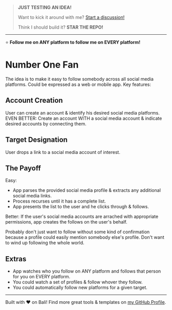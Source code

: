 > **JUST TESTING AN IDEA!**
> 
> Want to kick it around with me? [Start a discussion!](https://github.com/karmaniverous/number-one-fan/discussions)
> 
> Think I should build it? **STAR THE REPO!**

---

⭐ **Follow me on ANY platform to follow me on EVERY platform!**

# Number One Fan

The idea is to make it easy to follow somebody across all social media platforms. Could be expressed as a web or mobile app. Key features:

## Account Creation

User can create an account & identify his desired social media platforms. EVEN BETTER: Create an account WITH a social media account & indicate desired accounts by connecting them.

## Target Designation

User drops a link to a social media account of interest.

## The Payoff

Easy: 

* App parses the provided social media profile & extracts any additional social media links.
* Process recurses until it has a complete list.
* App presents the list to the user and he clicks through & follows.

Better: If the user's social media accounts are arrached with appropriate permissions, app creates the follows on the user's behalf.

Probably don't just want to follow without some kind of confirmation because a profile could easily mention somebody else's profile. Don't want to wind up following the whole world.

## Extras

* App watches who you follow on ANY platform and follows that person for you on EVERY platform.
* You could watch a set of profiles & follow whover they follow.
* You could automatically follow new platforms for a given target.

---

Built with ❤️ on Bali! Find more great tools & templates on [my GitHub Profile](https://github.com/karmaniverous).

